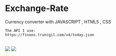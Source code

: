 # Exchange-Rate

Currency converter with JAVASCRIPT  ,  HTML5  , CSS 
  
    The API I use:
    https://finans.truncgil.com/v4/today.json
    
<br>  

<img src="![Screenshot_3](https://user-images.githubusercontent.com/83351907/157459536-dd7b4a9e-d551-46d3-80fe-c8b923cb7b43.png)" heigth="0px"/>
<img src="![Screenshot_4](https://user-images.githubusercontent.com/83351907/157459546-bd872f9e-742a-47a1-80e9-fbb8a7863bd7.png)" heigth="0px"/>
 <br> <br>





